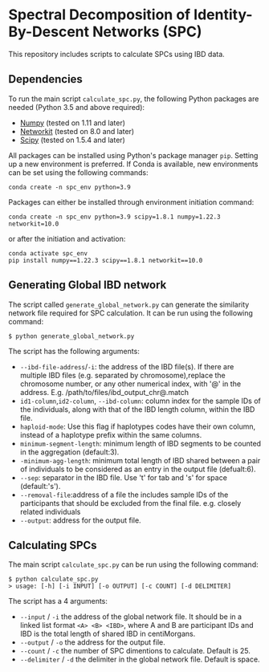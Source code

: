 # Spectral Decomposition of Identity-By-Descent Networks (SPC)

This repository includes scripts to calculate SPCs using IBD data.

## Dependencies

To run the main script `calculate_spc.py`, the following Python packages are needed (Python 3.5 and above required):

- [Numpy](https://numpy.org/install/) (tested on 1.11 and later)
- [Networkit](https://networkit.github.io) (tested on 8.0 and later)
- [Scipy](https://scipy.org) (tested on 1.5.4 and later)

All packages can be installed using Python's package manager `pip`. Setting up a new environment is preferred. If Conda is available, new environments can be set using the following commands:

```
conda create -n spc_env python=3.9
```

Packages can either be installed through environment initiation command:

```
conda create -n spc_env python=3.9 scipy=1.8.1 numpy=1.22.3 networkit=10.0
```

or after the initiation and activation:

```
conda activate spc_env
pip install numpy==1.22.3 scipy==1.8.1 networkit==10.0
```

## Generating Global IBD network

The script called `generate_global_network.py` can generate the similarity network file required for SPC calculation. It can be run using the following command:

```
$ python generate_global_network.py
```
The script has the following arguments:

- `--ibd-file-address`/`-i`: the address of the IBD file(s). If there are multiple IBD files (e.g. separated by chromosome),replace the chromosome number, or any other numerical index, with '@' in the address. E.g. /path/to/files/ibd_output_chr@.match
- `id1-column`,`id2-column`, `--ibd-column`: column index for the sample IDs of the individuals, along with that of the IBD length column, within the IBD file.
- `haploid-mode`: Use this flag if haplotypes codes have their own column, instead of a haplotype prefix within the same columns.
- `minimum-segment-length`: minimum length of IBD segments to be counted in the aggregation (default:3).
- `-minimum-agg-length`: minimum total length of IBD shared between a pair of individuals to be considered as an entry in the output file (defualt:6).
- `--sep`: separator in the IBD file. Use 't' for tab and 's' for space (default:'s').
- `--removal-file`:address of a file the includes sample IDs of the participants that should be excluded from the final file. e.g. closely related individuals
- `--output`: address for the output file.

<!-- accepts a path to a directory that includes IBD segment information for all chromosomes in separate files. The IBD segment files should end in `.match` format. We currently only support iLASH output. The script can be modified to support other software. You can also contact us.The second argument for the script is the address for the resulting global network. -->

## Calculating SPCs

The main script `calculate_spc.py` can be run using the following command:

```
$ python calculate_spc.py
> usage: [-h] [-i INPUT] [-o OUTPUT] [-c COUNT] [-d DELIMITER]
```

The script has a 4 arguments:

- `--input` / `-i` the address of the global network file. It should be in a linked list format `<A> <B> <IBD>`, where A and B are participant IDs and IBD is the total length of shared IBD in centiMorgans.
- `--output` / `-o` the address for the output file.
- `--count` / `-c` the number of SPC dimentions to calculate. Default is 25.
- `--delimiter` / `-d` the delimiter in the global network file. Default is space.

